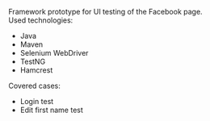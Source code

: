 Framework prototype for UI testing of the Facebook page.<br />
Used technologies:
  - Java<br />
  - Maven<br />
  - Selenium WebDriver<br />
  - TestNG<br />
  - Hamcrest<br />

Covered cases:
- Login test<br />
- Edit first name test
